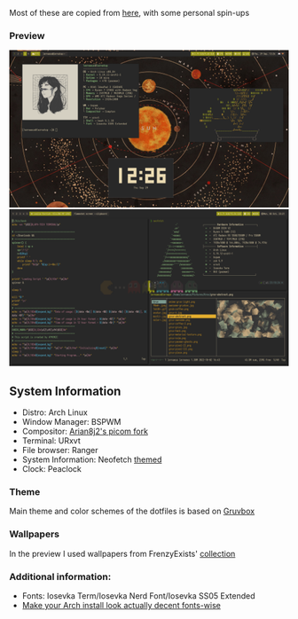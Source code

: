 Most of these are copied from [here](https://github.com/khyrthy/dotfiles), with some personal spin-ups

### Preview
![Preview](Preview.png)
![Preview2](Preview2.png)

## System Information
- Distro: Arch Linux
- Window Manager: BSPWM
- Compositor: [Arian8j2's picom fork](https://github.com/Arian8j2/picom)
- Terminal: URxvt
- File browser: Ranger
- System Information: Neofetch [themed](https://github.com/chick2d/neofetch-themes/)
- Clock: Peaclock

### Theme
Main theme and color schemes of the dotfiles is based on [Gruvbox](https://github.com/morhetz/gruvbox)

### Wallpapers
In the preview I used wallpapers from FrenzyExists' [collection](https://github.com/FrenzyExists/wallpapers)

### Additional information:
- Fonts: Iosevka Term/Iosevka Nerd Font/Iosevka SS05 Extended
- [Make your Arch install look actually decent fonts-wise](https://gist.github.com/YoEight/d19112db56cd8f93835bf2d009d617f7)